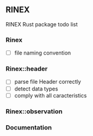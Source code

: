 ## RINEX 
RINEX Rust package todo list 

### Rinex
- [ ] file naming convention 

### Rinex::header 
- [ ] parse file Header correctly 
 - [ ] detect data types
 - [ ] comply with all caracteristics 

### Rinex::observation 

### Documentation
